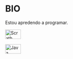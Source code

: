 <h1>BIO</h1>

<p>Estou apredendo a programar.</p> 


<div>
<img align="center" alt="Scrath" height="30" width="50" src="https://img.shields.io/badge/Scratch-4D97FF?style=for-the-badge&logo=Scratch&logoColor=white">
  </div><br>


<div>
<img align="center" alt="Java" height="30" width="50" src="https://img.shields.io/badge/JavaScript-323330?style=for-the-badge&logo=javascript&logoColor=F7DF1E">
